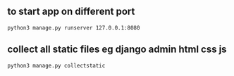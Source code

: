 ## to start app on different port
    python3 manage.py runserver 127.0.0.1:8080

## collect all static files eg django admin html css js
    python3 manage.py collectstatic

